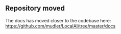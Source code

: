 ## Repository moved

The docs has moved closer to the codebase here: https://github.com/mudler/LocalAI/tree/master/docs
